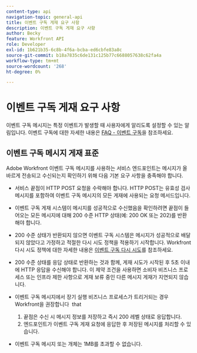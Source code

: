 ```yaml
---
content-type: api
navigation-topic: general-api
title: 이벤트 구독 게재 요구 사항
description: 이벤트 구독 게재 요구 사항
author: Becky
feature: Workfront API
role: Developer
exl-id: 1b621b35-6c8b-4f6a-bcba-ed6cbfe83a8c
source-git-commit: b18a7835c6de131c125b77c6688057638c62fa4a
workflow-type: tm+mt
source-wordcount: '268'
ht-degree: 0%

---
```



# 이벤트 구독 게재 요구 사항

이벤트 구독 메시지는 특정 이벤트가 발생할 때 사용자에게 알리도록 설정할 수 있는 알림입니다. 이벤트 구독에 대한 자세한 내용은 [FAQ - 이벤트 구독](../../wf-api/general/event-subs-faq.md)을 참조하세요.

## 이벤트 구독 메시지 게재 표준

Adobe Workfront 이벤트 구독 메시지를 사용하는 서비스 엔드포인트는 메시지가 올바르게 전송되고 수신되는지 확인하기 위해 다음 기본 요구 사항을 충족해야 합니다.

* 서비스 끝점이 HTTP POST 요청을 수락해야 합니다. HTTP POST는 유효성 검사 메시지를 포함하여 이벤트 구독 메시지의 모든 게재에 사용되는 요청 메서드입니다.

* 이벤트 구독 게재 시스템이 메시지를 성공적으로 수신했음을 확인하려면 끝점이 들어오는 모든 메시지에 대해 200 수준 HTTP 상태(예: 200 OK 또는 202)를 반환해야 합니다.

* 200 수준 상태가 반환되지 않으면 이벤트 구독 시스템은 메시지가 성공적으로 배달되지 않았다고 가정하고 적절한 다시 시도 정책을 적용하기 시작합니다. Workfront 다시 시도 정책에 대한 자세한 내용은 [이벤트 구독 다시 시도](../../wf-api/api/event-sub-retries.md)를 참조하세요.

* 200 수준 상태를 응답 상태로 반환하는 것과 함께, 게재 시도가 시작된 후 5초 이내에 HTTP 응답을 수신해야 합니다. 이 제약 조건을 사용하면 소비자 비즈니스 프로세스 또는 인프라 제한 사항으로 게재 보류 중인 다른 메시지 게재가 지연되지 않습니다.

* 이벤트 구독 메시지에서 장기 실행 비즈니스 프로세스가 트리거되는 경우 Workfront을 권장합니다  that

   1. 끝점은 수신 시 메시지 정보를 저장하고 즉시 200 레벨 상태로 응답합니다.
   1. 엔드포인트가 이벤트 구독 게재 요청에 응답한 후 저장된 메시지를 처리할 수 있습니다.

* 이벤트 구독 메시지 또는 개체는 1MB를 초과할 수 없습니다.
